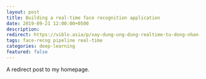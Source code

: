 ```yaml
---
layout: post
title: Building a real-time face recognition application
date: 2019-09-21 12:00:00+0500
description:
redirect: https://viblo.asia/p/xay-dung-ung-dung-realtime-tu-dong-nhan-dien-khuon-mat-Eb85oj9Wl2G
tags: face-recog pipeline real-time
categories: deep-learning
featured: false
---
```


A redirect post to my homepage.
